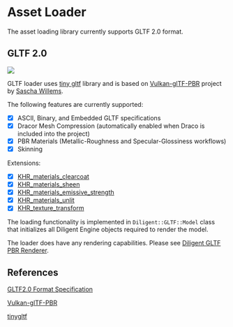 # Asset Loader

The asset loading library currently supports GLTF 2.0 format.

## GLTF 2.0

![](media/flight_helmet.jpg)

GLTF loader uses [tiny gltf](https://github.com/syoyo/tinygltf) library and is based on
[Vulkan-glTF-PBR](https://github.com/SaschaWillems/Vulkan-glTF-PBR) project by [Sascha Willems](https://github.com/SaschaWillems).

The following features are currently supported:

* [X] ASCII, Binary, and Embedded GLTF specifications
* [X] Dracor Mesh Compression (automatically enabled when Draco is included into the project)
* [X] PBR Materials (Metallic-Roughness and Specular-Glossiness workflows)
* [X] Skinning

Extensions:

* [X] [KHR_materials_clearcoat](https://github.com/KhronosGroup/glTF/tree/main/extensions/2.0/Khronos/KHR_materials_clearcoat)
* [X] [KHR_materials_sheen](https://github.com/KhronosGroup/glTF/tree/main/extensions/2.0/Khronos/KHR_materials_sheen)
* [X] [KHR_materials_emissive_strength](https://github.com/KhronosGroup/glTF/tree/main/extensions/2.0/Khronos/KHR_materials_emissive_strength)
* [X] [KHR_materials_unlit](https://github.com/KhronosGroup/glTF/tree/main/extensions/2.0/Khronos/KHR_materials_unlit)
* [X] [KHR_texture_transform](https://github.com/KhronosGroup/glTF/tree/main/extensions/2.0/Khronos/KHR_texture_transform)

The loading functionality is implemented in `Diligent::GLTF::Model` class
that initializes all Diligent Engine objects required to render the model.

The loader does have any rendering capabilities. Please see
[Diligent GLTF PBR Renderer](https://github.com/DiligentGraphics/DiligentFX/tree/master/PBR).

## References

[GLTF2.0 Format Specification](https://github.com/KhronosGroup/glTF)

[Vulkan-glTF-PBR](https://github.com/SaschaWillems/Vulkan-glTF-PBR)

[tinygltf](https://github.com/syoyo/tinygltf)
